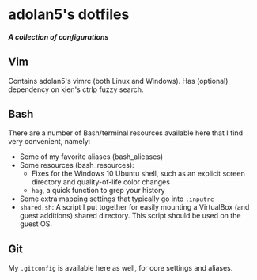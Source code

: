 # adolan5's dotfiles
##### A collection of configurations

## Vim
Contains adolan5's vimrc (both Linux and Windows). Has (optional) dependency on
kien's ctrlp fuzzy search.

## Bash
There are a number of Bash/terminal resources available here that I find very
convenient, namely:
* Some of my favorite aliases (bash\_alieases)
* Some resources (bash\_resources):
  * Fixes for the Windows 10 Ubuntu shell, such as an explicit screen directory
    and quality-of-life color changes
  * `hag`, a quick function to grep your history
* Some extra mapping settings that typically go into `.inputrc`
* `shared.sh`: A script I put together for easily mounting a VirtualBox (and
  guest additions) shared directory. This script should be used on the guest OS.

## Git
My `.gitconfig` is available here as well, for core settings and aliases.
